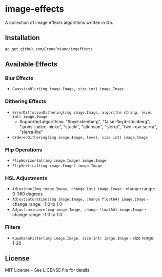 # image-effects
A collection of image effects algorithms written in Go.

## Installation

```bash
go get github.com/BrunoPoiano/imgeffects
```

## Available Effects

### Blur Effects
- `GaussianBlur(img image.Image, size int) image.Image`

### Dithering Effects
- `ErrorDiffusionDithering(img image.Image, algorithm string, level int) image.Image`
  - Supported algorithms: "floyd-steinberg", "false-floyd-steinberg", "jarvis-judice-ninke", "stucki", "atkinson", "sierra", "two-row-seirra", "sierra-lite"
- `OrderedDithering(img image.Image, level, size int) image.Image`

### Flip Operations
- `FlipHorizontal(img image.Image) image.Image`
- `FlipVertical(img image.Image) image.Image`

### HSL Adjustments
- `AdjustHue(img image.Image, change int) image.Image` - change range: 0-360 degrees
- `AdjustSaturation(img image.Image, change float64) image.Image` - change range: -1.0 to 1.0
- `AdjustLuminance(img image.Image, change float64) image.Image` - change range: -1.0 to 1.0

### Filters
- `KuwaharaFilter(img image.Image, size int) image.Image` - size range: 1-20

## License

MIT License - See LICENSE file for details.

